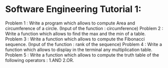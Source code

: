 # Software Engineering Tutorial 1: 
Problem 1 : Write a program which allows to compute Area and circumference of a circle. (Input of the function : circumference)
Problem 2 : Write a function which allows to find the max and the min of a table.
Problem 3 : Write a function which allows to compute the Fibonacci sequence. (Input of the function : rank of the sequence)
Problem 4 : Write a function which allows to display in the terminal any multiplication table.
Problem 5 : Write a function which allows to compute the truth table of the following operators : 1.AND 2.OR.
